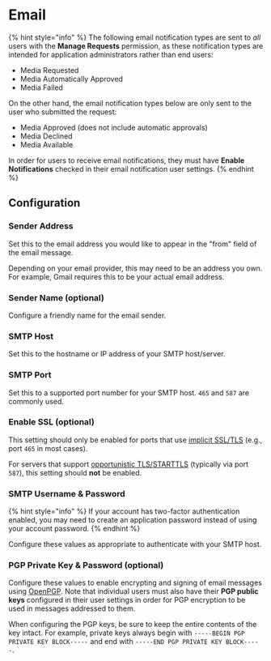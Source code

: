 # Email

{% hint style="info" %}
The following email notification types are sent to _all_ users with the **Manage Requests** permission, as these notification types are intended for application administrators rather than end users:

- Media Requested
- Media Automatically Approved
- Media Failed

On the other hand, the email notification types below are only sent to the user who submitted the request:

- Media Approved (does not include automatic approvals)
- Media Declined
- Media Available

In order for users to receive email notifications, they must have **Enable Notifications** checked in their email notification user settings.
{% endhint %}

## Configuration

### Sender Address

Set this to the email address you would like to appear in the "from" field of the email message.

Depending on your email provider, this may need to be an address you own. For example, Gmail requires this to be your actual email address.

### Sender Name (optional)

Configure a friendly name for the email sender.

### SMTP Host

Set this to the hostname or IP address of your SMTP host/server.

### SMTP Port

Set this to a supported port number for your SMTP host. `465` and `587` are commonly used.

### Enable SSL (optional)

This setting should only be enabled for ports that use [implicit SSL/TLS](https://tools.ietf.org/html/rfc8314) (e.g., port `465` in most cases).

For servers that support [opportunistic TLS/STARTTLS](https://en.wikipedia.org/wiki/Opportunistic_TLS) (typically via port `587`), this setting should **not** be enabled.

### SMTP Username & Password

{% hint style="info" %}
If your account has two-factor authentication enabled, you may need to create an application password instead of using your account password.
{% endhint %}

Configure these values as appropriate to authenticate with your SMTP host.

### PGP Private Key & Password (optional)

Configure these values to enable encrypting and signing of email messages using [OpenPGP](https://www.openpgp.org/). Note that individual users must also have their **PGP public keys** configured in their user settings in order for PGP encryption to be used in messages addressed to them.

When configuring the PGP keys, be sure to keep the entire contents of the key intact. For example, private keys always begin with `-----BEGIN PGP PRIVATE KEY BLOCK-----` and end with `-----END PGP PRIVATE KEY BLOCK-----`.

